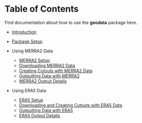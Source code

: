 # Table of Contents

Find documentation about how to use the **geodata** package here.

-   [Introduction](https://github.com/east-winds/geodata/blob/master/doc/general/Introduction.md)
-   [Package Setup](https://github.com/east-winds/geodata/blob/master/doc/general/packagesetup.md)
-   Using MERRA2 Data
    -   [MERRA2 Setup](https://github.com/east-winds/geodata/blob/master/doc/merra2/merra2_setup.md)
    -   [Downloading MERRA2 Data](https://github.com/east-winds/geodata/blob/master/doc/merra2/merra2_download.md)
    -   [Creating Cutouts with MERRA2 Data](https://github.com/east-winds/geodata/blob/master/doc/merra2/merra2_createcutout.md)
    -   [Outputting Data with MERRA2](https://github.com/east-winds/geodata/blob/master/doc/merra2/merra2_example_output.md)
    -   [MERRA2 Output Details](https://github.com/east-winds/geodata/blob/master/doc/merra2/merra2_outputs.md)

-   Using ERA5 Data
    -   [ERA5 Setup](https://github.com/east-winds/geodata/blob/master/doc/era5/era5_setup.md)
    -   [Downloading and Creating Cutouts with ERA5 Data](https://github.com/east-winds/geodata/blob/master/doc/era5/era5_download.md)
    -   [Outputting Data with ERA5](https://github.com/east-winds/geodata/blob/master/doc/era5/era5_example_output.md)
    -   [ERA5 Output Details](https://github.com/east-winds/geodata/blob/master/doc/era5/era5_outputs.md)
